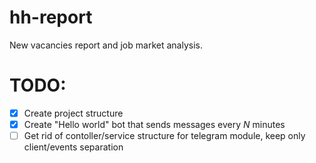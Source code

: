 # hh-report
New vacancies report and job market analysis.

# TODO:
- [x] Create project structure 
- [x] Create "Hello world" bot that sends messages every $N$ minutes
- [ ] Get rid of contoller/service structure for telegram module, keep only client/events separation
